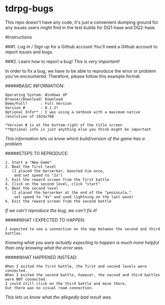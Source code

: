 tdrpg-bugs
==========

This repo doesn't have any code, it's just a convenient dumping ground for any issues users might find in the test builds for DQ1-haxe and DQ2-haxe.

#Instructions

###1. Log in / Sign up for a Github account
You'll need a Github account to report issues and bugs.

###2. Learn how to report a bug! *This is very important!*

In order to fix a bug, we have to be able to reproduce the error or problem you've encountered.
Therefore, please follow this example format: 

#####BASIC INFORMATION:
```
Operating System: Windows XP
Browser/Download: Download
Demo/Full?      : Full Version
Version #       : 0.1.2*
Optional Info** : I was using a netbook with a maximum native resolution of 1024x768

*Version # is at the bottom-right of the title screen
**Optional info is just anything else you think might be important
```

*This information lets us know which build/version of the game has a problem*

#####STEPS TO REPRODUCE:
```
1. Start a "New Game"
2. Beat the first level 
   (I placed the berserker, boosted him once, 
    and set speed to "2x")
3. Exit the reward screen from the first battle
4. Click on the second level, click "start"
5. Beat the second level 
   (I placed the berserker at the end of the "peninsula," 
    set speed to "4x" and used lightning on the last wave)
6. Exit the reward screen from the second battle
```

*If we can't reproduce the bug, we can't fix it!*

#####WHAT I EXPECTED TO HAPPEN:
```
I expected to see a connection on the map between the second and third battles.
```

*Knowing what you were actually expecting to happen is much more helpful than only knowing what the error was.*

#####WHAT HAPPENED INSTEAD:
```
When I exited the first battle, the first and second levels were connected. 
When I exited the second battle, however, the second and third battles were NOT connected. 
I could still click on the third battle and move there, 
but there was no visual road connection. 
```

*This lets us know what the allegedly bad result was.*
